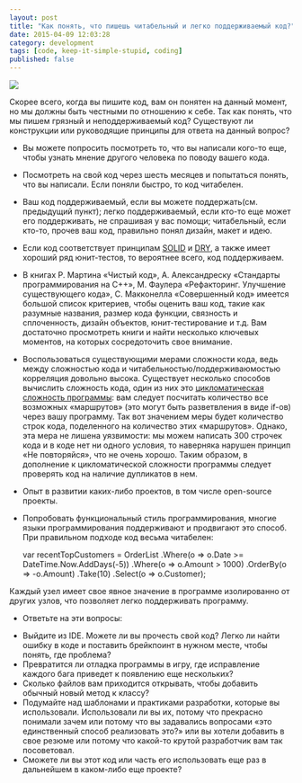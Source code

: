 ```yaml
---
layout: post
title: "Как понять, что пишешь читабельный и легко поддерживаемый код?"
date: 2015-04-09 12:03:28
category: development
tags: [code, keep-it-simple-stupid, coding]
published: false
---
```

<img src="https://theasder.github.io/img/wtfm.jpg" class="img-responsive" /><br />

Скорее всего, когда вы пишите код, вам он понятен на данный момент, но мы должны быть честными по отношению к себе. Так как понять, что мы пишем грязный и неподдерживаемый код? Существуют ли конструкции или руководящие принципы для ответа на данный вопрос?

- Вы можете попросить посмотреть то, что вы написали кого-то еще, чтобы узнать мнение другого человека по поводу вашего кода.
- Посмотреть на свой код через шесть месяцев и попытаться понять, что вы написали. Если поняли быстро, то код читабелен.
- Ваш код поддерживаемый, если вы можете поддержать(см. предыдущий пункт); легко поддерживаемый, если кто-то еще может его поддерживать, не спрашивая у вас помощи; читабельный, если кто-то, прочев ваш код, правильно понял дизайн, макет и идею.
- Если код соответствует принципам [SOLID](https://ru.wikipedia.org/wiki/SOLID_(%D0%BE%D0%B1%D1%8A%D0%B5%D0%BA%D1%82%D0%BD%D0%BE-%D0%BE%D1%80%D0%B8%D0%B5%D0%BD%D1%82%D0%B8%D1%80%D0%BE%D0%B2%D0%B0%D0%BD%D0%BD%D0%BE%D0%B5_%D0%BF%D1%80%D0%BE%D0%B3%D1%80%D0%B0%D0%BC%D0%BC%D0%B8%D1%80%D0%BE%D0%B2%D0%B0%D0%BD%D0%B8%D0%B5)) и [DRY](https://ru.wikipedia.org/wiki/Don%E2%80%99t_repeat_yourself), а также имеет хороший ряд юнит-тестов, то вероятнее всего, код поддерживаем.
- В книгах Р. Мартина «Чистый код», А. Александреску «Стандарты программирования на С++», М. Фаулера «Рефакторинг. Улучшение существующего кода», С. Макконелла «Совершенный код» имеется большой список критериев, чтобы оценить ваш код, такие как разумные названия, размер кода функции, связность и сплоченность, дизайн объектов, юнит-тестирование и т.д. Вам достаточно просмотреть книги и найти несколько ключевых моментов, на которых сосредоточить свое внимание.
- Воспользоваться существующими мерами сложности кода, ведь между сложностью кода и читабельностью/поддерживаюмостью корреляция довольно высока. Существует несколько способов вычислить сложность кода, один из них это [цикломатическая сложность программы](https://ru.wikipedia.org/wiki/%D0%A6%D0%B8%D0%BA%D0%BB%D0%BE%D0%BC%D0%B0%D1%82%D0%B8%D1%87%D0%B5%D1%81%D0%BA%D0%B0%D1%8F_%D1%81%D0%BB%D0%BE%D0%B6%D0%BD%D0%BE%D1%81%D1%82%D1%8C): вам следует посчитать количество все возможных «маршрутов» (это могут быть разветвления в виде if-ов) через вашу программу. Так вот значением меры будет количество строк кода, поделенного на количество этих «маршрутов». Однако, эта мера не лишена уязвимости: мы можем написать 300 строчек кода и в коде нет ни одного условия, то наверняка нарушен принцип «Не повторяйся», что не очень хорошо. Таким образом, в дополнение к цикломатической сложности программы следует проверять код на наличие дупликатов в нем.
- Опыт в развитии каких-либо проектов, в том числе open-source проекты.
- Попробовать функциональный стиль программирования, многие языки программирования поддерживают и продвигают это способ. При правильном подходе код весьма читабелен:

    var recentTopCustomers = OrderList
        .Where(o => o.Date >= DateTime.Now.AddDays(-5))
        .Where(o => o.Amount > 1000)
        .OrderBy(o => -o.Amount)
        .Take(10)
        .Select(o => o.Customer);
        
Каждый узел имеет свое явное значение в программе изолированно от других узлов, что позволяет легко поддерживать программу.

- Ответьте на эти вопросы:

* Выйдите из IDE. Можете ли вы прочесть свой код? Легко ли найти ошибку в коде и поставить брейкпоинт в нужном месте, чтобы понять, где проблема?
* Превратится ли отладка программы в игру, где исправление каждого бага приведет к появлению еще нескольких?
* Сколько файлов вам приходится открывать, чтобы добавить обычный новый метод к классу?
* Подумайте над шаблонами и практиками разработки, которые вы использовали. Использовали ли вы их, потому что прекрасно понимали зачем или потому что вы задавались вопросами «это единственный способ реализовать это?» или вы хотели добавить в свое резюме или потому что какой-то крутой разработчик вам так посоветовал.
* Сможете ли вы этот код или часть его использовать еще раз в дальнейшем в каком-либо еще проекте?


